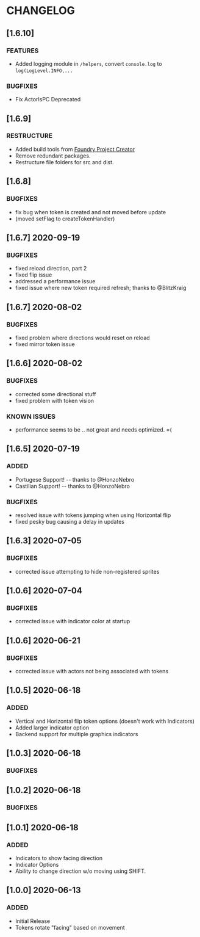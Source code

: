 # CHANGELOG

## [1.6.10] 
### FEATURES
- Added logging module in `/helpers`, convert `console.log` to `log(LogLevel.INFO,...`
### BUGFIXES
- Fix ActorIsPC Deprecated

## [1.6.9] 
### RESTRUCTURE
- Added build tools from [Foundry Project Creator](https://gitlab.com/foundry-projects/foundry-pc/create-foundry-project)
- Remove redundant packages. 
- Restructure file folders for src and dist.

## [1.6.8] 
### BUGFIXES
- fix bug when token is created and not moved before update 
- (moved setFlag to createTokenHandler)

## [1.6.7] 2020-09-19
### BUGFIXES
- fixed reload direction, part 2
- fixed flip issue
- addressed a performance issue
- fixed issue where new token required refresh; thanks to @BlitzKraig

## [1.6.7] 2020-08-02
### BUGFIXES
- fixed problem where directions would reset on reload
- fixed mirror token issue


## [1.6.6] 2020-08-02
### BUGFIXES
- corrected some directional stuff
- fixed problem with token vision

### KNOWN ISSUES
- performance seems to be .. not great and needs optimized. =(

## [1.6.5] 2020-07-19
### ADDED
- Portugese Support! -- thanks to @HonzoNebro
- Castilian Support! -- thanks to @HonzoNebro
### BUGFIXES
- resolved issue with tokens jumping when using Horizontal flip
- fixed pesky bug causing a delay in updates


## [1.6.3] 2020-07-05
### BUGFIXES
- corrected issue attempting to hide non-registered sprites

## [1.0.6] 2020-07-04
### BUGFIXES
- corrected issue with indicator color at startup


## [1.0.6] 2020-06-21

### BUGFIXES
- corrected issue with actors not being associated with tokens


## [1.0.5] 2020-06-18

### ADDED
- Vertical and Horizontal flip token options (doesn't work with Indicators)
- Added larger indicator option
- Backend support for multiple graphics indicators

## [1.0.3] 2020-06-18

### BUGFIXES

## [1.0.2] 2020-06-18

### BUGFIXES

## [1.0.1] 2020-06-18

### ADDED
- Indicators to show facing direction
- Indicator Options
- Ability to change direction w/o moving using SHIFT.



## [1.0.0] 2020-06-13

### ADDED

- Initial Release
- Tokens rotate "facing" based on movement